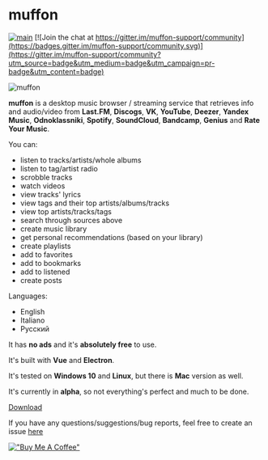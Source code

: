 # muffon

[![main](https://github.com/staniel359/muffon/actions/workflows/main.yml/badge.svg?branch=main)](https://github.com/staniel359/muffon/actions/workflows/main.yml)
[![Join the chat at https://gitter.im/muffon-support/community](https://badges.gitter.im/muffon-support/community.svg)](https://gitter.im/muffon-support/community?utm_source=badge&utm_medium=badge&utm_campaign=pr-badge&utm_content=badge)

![muffon](https://i.ibb.co/bXSP762/2021-10-23-14-13-29.png)

**muffon** is a desktop music browser / streaming service that retrieves info and audio/video from **Last.FM**, **Discogs**, **VK**, **YouTube**, **Deezer**, **Yandex Music**, **Odnoklassniki**, **Spotify**, **SoundCloud**, **Bandcamp**, **Genius** and **Rate Your Music**.

You can:

- listen to tracks/artists/whole albums
- listen to tag/artist radio
- scrobble tracks
- watch videos
- view tracks' lyrics
- view tags and their top artists/albums/tracks
- view top artists/tracks/tags
- search through sources above
- create music library
- get personal recommendations (based on your library)
- create playlists
- add to favorites
- add to bookmarks
- add to listened
- create posts

Languages:

- English
- Italiano
- Русский

It has **no ads** and it's **absolutely free** to use.

It's built with **Vue** and **Electron**.

It's tested on **Windows 10** and **Linux**, but there is **Mac** version as well.

It's currently in **alpha**, so not everything's perfect and much to be done.

[Download](https://github.com/staniel359/muffon/releases)

If you have any questions/suggestions/bug reports, feel free to create an issue [here](https://github.com/staniel359/muffon/issues)

[!["Buy Me A Coffee"](https://www.buymeacoffee.com/assets/img/custom_images/orange_img.png)](https://www.buymeacoffee.com/staniel359)
